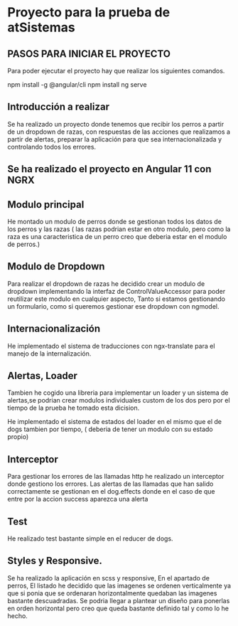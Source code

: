 

# Proyecto para la prueba de atSistemas

## PASOS PARA INICIAR EL PROYECTO
Para poder ejecutar el proyecto hay que realizar los siguientes comandos.

npm install -g @angular/cli
npm install 
ng serve

## Introducción a realizar
Se ha realizado un proyecto donde tenemos que recibir los perros a partir de un dropdown de razas, con respuestas de las acciones que realizamos a partir de alertas, preparar la aplicación para que sea internacionalizada y controlando todos los errores.

## Se ha realizado el proyecto en Angular 11 con NGRX
## Modulo principal
He montado un modulo de perros donde se gestionan todos los datos de los perros y las razas ( las razas podrian estar en otro modulo, pero como la raza es una caracteristica de un perro creo que deberia estar en el modulo de perros.)

## Modulo de Dropdown
Para realizar el dropdown de razas he decidido crear un modulo de dropdown implementando la interfaz de ControlValueAccessor para poder reutilizar este modulo en cualquier aspecto, Tanto si estamos gestionando un formulario, como si queremos gestionar ese dropdown con ngmodel.

## Internacionalización
He implementado el sistema de traducciones con ngx-translate para el manejo de la internalización.

## Alertas, Loader 
Tambien he cogido una libreria para implementar un loader y un sistema de alertas,se podrian crear modulos individuales custom de los dos pero por el tiempo de la prueba he tomado esta dicision.

He implementado el sistema de estados del loader en el mismo que el de dogs tambien por tiempo, ( deberia de tener un modulo con su estado propio)

## Interceptor
Para gestionar los errores de las llamadas http he realizado un interceptor donde gestiono los errores. Las alertas de las llamadas que han salido correctamente se gestionan en el dog.effects donde en el caso de que entre por la accion success aparezca una alerta

## Test
He realizado test bastante simple  en el reducer de dogs.

## Styles y Responsive.
Se ha realizado la aplicación en scss y responsive,
En el apartado de perros, El listado he decidido que las imagenes se ordenen verticalmente ya que si ponia que se ordenaran horizontalmente quedaban las imagenes bastante descuadradas. Se podria llegar a plantear un diseño para ponerlas en orden horizontal pero creo que queda bastante definido tal y como lo he hecho.